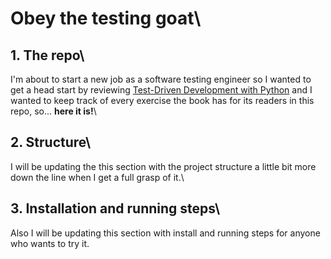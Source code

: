 # Obey the testing goat\

## 1. The repo\
I'm about to start a new job as a software testing engineer so I wanted to get a head start by reviewing [Test-Driven Development with Python](https://www.obeythetestinggoat.com/book/part1.harry.html) and I wanted to keep track of every exercise the book has for its readers in this repo, so... **here it is!**\

## 2. Structure\
I will be updating the this section with the project structure a little bit more down the line when I get a full grasp of it.\

## 3. Installation and running steps\
Also I will be updating this section with install and running steps for anyone who wants to try it.